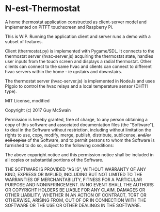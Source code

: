 # N-est-Thermostat
A home thermostat application constructed as client-server model and implemented on PiTFT touchscreen and Raspberry Pi.

This is WIP.  Running the application client and server runs a demo with a subset of features.

Client (thermostat.py) is implemented with Pygame/SDL.  It connects to the thermostat server (hvac-server.js) acquiring the thermostat
state, handles user inputs from the touch screen and displays a radial thermostat.  Other clients can connect to the same hvac and
clients can connect to different hvac servers within the home - ie upstairs and downstairs.  

The thermostat server (hvac-server.js) is implemented in NodeJs and uses Pigpio to control the hvac relays and a local
temperature sensor (DHT11 type).

MIT License, modified

Copyright (c) 2017 Guy McSwain

Permission is hereby granted, free of charge, to any person obtaining a copy
of this software and associated documentation files (the "Software"), to deal
in the Software without restriction, including without limitation the rights
to use, copy, modify, merge, publish, distribute, sublicense, ~~and/or sell
copies~~ of the Software, and to permit persons to whom the Software is
furnished to do so, subject to the following conditions:

The above copyright notice and this permission notice shall be included in all
copies or substantial portions of the Software.

THE SOFTWARE IS PROVIDED "AS IS", WITHOUT WARRANTY OF ANY KIND, EXPRESS OR
IMPLIED, INCLUDING BUT NOT LIMITED TO THE WARRANTIES OF MERCHANTABILITY,
FITNESS FOR A PARTICULAR PURPOSE AND NONINFRINGEMENT. IN NO EVENT SHALL THE
AUTHORS OR COPYRIGHT HOLDERS BE LIABLE FOR ANY CLAIM, DAMAGES OR OTHER
LIABILITY, WHETHER IN AN ACTION OF CONTRACT, TORT OR OTHERWISE, ARISING FROM,
OUT OF OR IN CONNECTION WITH THE SOFTWARE OR THE USE OR OTHER DEALINGS IN THE
SOFTWARE.
